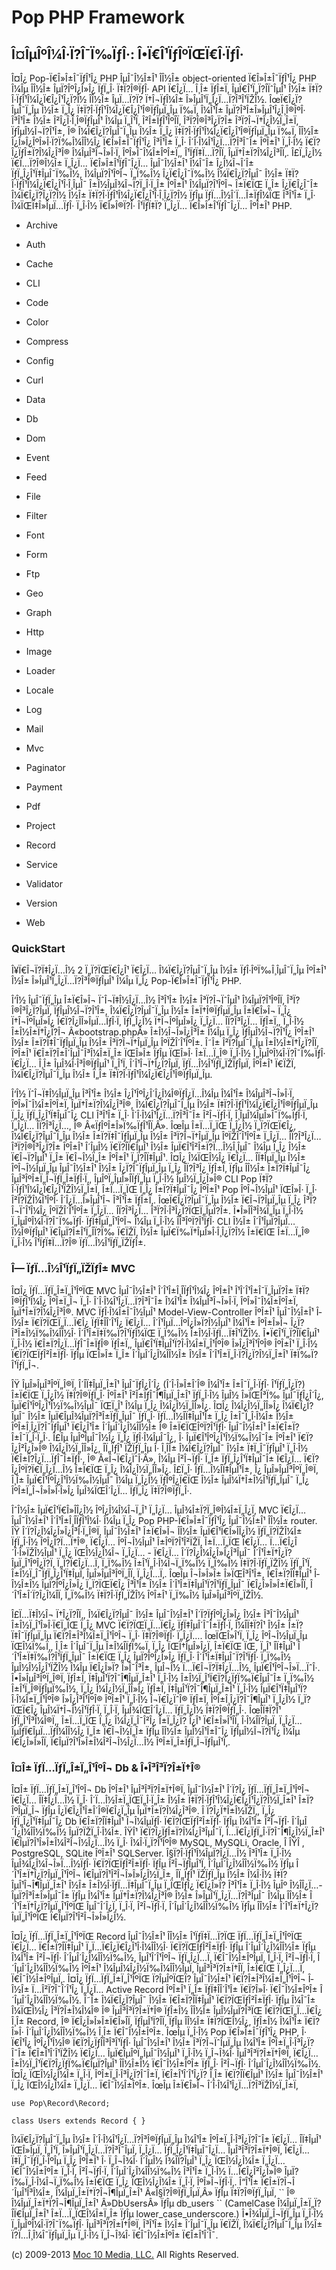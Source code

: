 Pop PHP Framework
=================

Î¤ÎµÎºÎ¼Î·Ï?Î¯Ï‰ÏƒÎ·: Î•Ï€Î¹ÏƒÎºÏŒÏ€Î·ÏƒÎ·
------------------------------------------

Î¤Î¿ Pop-Ï€Î»Î±Î¯ÏƒÎ¹Î¿ PHP ÎµÎ¯Î½Î±Î¹ Î­Î½Î± object-oriented
Ï€Î»Î±Î¯ÏƒÎ¹Î¿ PHP Î¼Îµ Î­Î½Î± ÎµÏ?ÎºÎ¿Î»Î¿ ÏƒÏ„Î· Ï‡Ï?Î®ÏƒÎ· API Ï€Î¿Ï…
Î¸Î± ÏƒÎ±Ï‚ ÎµÏ€Î¹Ï„Ï?Î­ÏˆÎµÎ¹ Î½Î± Ï‡Ï?Î·ÏƒÎ¹Î¼Î¿Ï€Î¿Î¹Î¿Ï?Î½ Î­Î½Î±
ÎµÏ…Ï?Ï? Ï†Î¬ÏƒÎ¼Î± Î»ÎµÎ¹Ï„Î¿Ï…Ï?Î³Î¹ÏŽÎ½. ÎœÏ€Î¿Ï?ÎµÎ¯Ï„Îµ Î½Î± Ï„Î¿
Ï‡Ï?Î·ÏƒÎ¹Î¼Î¿Ï€Î¿Î¹Î®ÏƒÎµÏ„Îµ Ï‰Ï‚ Î¼Î¹Î± ÎµÏ?Î³Î±Î»ÎµÎ¹Î¿Î¸Î®ÎºÎ·
Î³Î¹Î± Î½Î± Î²Î¿Î·Î¸Î®ÏƒÎµÎ¹ Î¼Îµ Ï„Î¹Ï‚ Î²Î±ÏƒÎ¹ÎºÎ­Ï‚ Î³Ï?Î®Î³Î¿Ï?Î±
Î³Ï?Î¬Ï†Î¿Î½Ï„Î±Ï‚ ÏƒÎµÎ½Î¬Ï?Î¹Î±, Î® Î¼Ï€Î¿Ï?ÎµÎ¯Ï„Îµ Î½Î± Ï„Î¿
Ï‡Ï?Î·ÏƒÎ¹Î¼Î¿Ï€Î¿Î¹Î®ÏƒÎµÏ„Îµ Ï‰Ï‚ Î­Î½Î± Î¿Î»Î¿ÎºÎ»Î·Ï?Ï‰Î¼Î­Î½Î¿
Ï€Î»Î±Î¯ÏƒÎ¹Î¿ Î³Î¹Î± Ï„Î· Î´Î·Î¼Î¹Î¿Ï…Ï?Î³Î¯Î± ÎºÎ±Î¹ Ï„Î·Î½
Ï€Ï?Î¿ÏƒÎ±Ï?Î¼Î¿Î³Î® Î¼ÎµÎ³Î¬Î»Î·Ï‚ ÎºÎ»Î¯Î¼Î±ÎºÎ±Ï‚, Î¹ÏƒÏ‡Ï…Ï?Î­Ï‚
ÎµÏ†Î±Ï?Î¼Î¿Î³Î­Ï‚. Î£Ï„Î¿Î½ Ï€Ï…Ï?Î®Î½Î± Ï„Î¿Ï… Ï€Î»Î±Î¹ÏƒÎ¯Î¿Ï…
ÎµÎ¯Î½Î±Î¹ Î¼Î¯Î± Î¿Î¼Î¬Î´Î± ÏƒÏ„Î¿Î¹Ï‡ÎµÎ¯Ï‰Î½, Î¼ÎµÏ?Î¹ÎºÎ¬ Ï„Ï‰Î½
Î¿Ï€Î¿Î¯Ï‰Î½ Î¼Ï€Î¿Ï?ÎµÎ¯ Î½Î± Ï‡Ï?Î·ÏƒÎ¹Î¼Î¿Ï€Î¿Î¹Î·Î¸ÎµÎ¯
Î±Î½ÎµÎ¾Î¬Ï?Ï„Î·Ï„Î± ÎºÎ±Î¹ Î¼ÎµÏ?Î¹ÎºÎ¬ Î±Ï€ÏŒ Ï„Î± Î¿Ï€Î¿Î¯Î±
Î¼Ï€Î¿Ï?Î¿Ï?Î½ Î½Î± Ï‡Ï?Î·ÏƒÎ¹Î¼Î¿Ï€Î¿Î¹Î·Î¸Î¿Ï?Î½ ÏƒÎµ
ÏƒÏ…Î½Î´Ï…Î±ÏƒÎ¼ÏŒ Î³Î¹Î± Ï„Î· Î¼ÏŒÏ‡Î»ÎµÏ…ÏƒÎ· Ï„Î·Î½ Ï€Î»Î®Ï?Î·
Î¹ÏƒÏ‡Ï? Ï„Î¿Ï… Ï€Î»Î±Î¹ÏƒÎ¯Î¿Ï… ÎºÎ±Î¹ PHP.

-   Archive
-   Auth
-   Cache
-   CLI
-   Code

-   Color
-   Compress
-   Config
-   Curl
-   Data

-   Db
-   Dom
-   Event
-   Feed
-   File

-   Filter
-   Font
-   Form
-   Ftp
-   Geo

-   Graph
-   Http
-   Image
-   Loader
-   Locale

-   Log
-   Mail
-   Mvc
-   Paginator
-   Payment

-   Pdf
-   Project
-   Record
-   Service
-   Validator

-   Version
-   Web

### QuickStart

Î¥Ï€Î¬Ï?Ï‡Î¿Ï…Î½ 2 Ï„Ï?ÏŒÏ€Î¿Î¹ Ï€Î¿Ï… Î¼Ï€Î¿Ï?ÎµÎ¯Ï„Îµ Î½Î±
ÏƒÎ·ÎºÏ‰Î¸ÎµÎ¯Ï„Îµ ÎºÎ±Î¹ Î½Î± Î»ÎµÎ¹Ï„Î¿Ï…Ï?Î³Î®ÏƒÎµÎ¹ Î¼Îµ Ï„Î¿
Pop-Ï€Î»Î±Î¯ÏƒÎ¹Î¿ PHP.

Î‘Î½ ÎµÎ¯ÏƒÏ„Îµ Î±Ï€Î»Î¬ ÏˆÎ¬Ï‡Î½Î¿Ï…Î½ Î³Î¹Î± Î½Î± Î³Ï?Î¬ÏˆÎµÎ¹
Î¼ÎµÏ?Î¹ÎºÎ­Ï‚ Î³Ï?Î®Î³Î¿Ï?ÎµÏ‚ ÏƒÎµÎ½Î¬Ï?Î¹Î±, Î¼Ï€Î¿Ï?ÎµÎ¯Ï„Îµ Î½Î±
Î±Ï†Î®ÏƒÎµÏ„Îµ Î±Ï€Î»Î¬ Ï„Î¿ Ï†Î¬ÎºÎµÎ»Î¿ Ï€Ï?Î¿Î­Î»ÎµÏ…ÏƒÎ·Ï‚ ÏƒÏ„Î¿Î½
Ï†Î¬ÎºÎµÎ»Î¿ Ï„Î¿Ï… Î­Ï?Î³Î¿Ï… ÏƒÎ±Ï‚, Ï„Î·Î½ Î±Î½Î±Ï†Î¿Ï?Î¬
Â«bootstrap.phpÂ» Î±Î½Î¬Î»Î¿Î³Î± Î¼Îµ Ï„Î¿ ÏƒÎµÎ½Î¬Ï?Î¹Î¿ ÎºÎ±Î¹ Î½Î±
Î±Ï?Ï‡Î¯ÏƒÎµÏ„Îµ Î½Î± Î³Ï?Î¬Ï†ÎµÏ„Îµ ÎºÏŽÎ´Î¹ÎºÎ±. Î˜Î± Î²Ï?ÎµÎ¯Ï„Îµ
Î±Î½Î±Ï†Î¿Ï?Î­Ï‚ ÎºÎ±Î¹ Ï€Î±Ï?Î±Î´ÎµÎ¯Î³Î¼Î±Ï„Î± ÏŒÎ»Î± ÏƒÎµ ÏŒÎ»Î·
Î±Ï…Ï„Î® Ï„Î·Î½ Ï„ÎµÎºÎ¼Î·Ï?Î¯Ï‰ÏƒÎ· Ï€Î¿Ï… Î¸Î± ÎµÎ¾Î·Î³Î®ÏƒÎµÎ¹ Ï„Î¹Ï‚
Î´Î¹Î¬Ï†Î¿Ï?ÎµÏ‚ ÏƒÏ…Î½Î¹ÏƒÏ„ÏŽÏƒÎµÏ‚ ÎºÎ±Î¹ Ï€ÏŽÏ‚ Î¼Ï€Î¿Ï?ÎµÎ¯Ï„Îµ
Î½Î± Ï„Î± Ï‡Ï?Î·ÏƒÎ¹Î¼Î¿Ï€Î¿Î¹Î®ÏƒÎµÏ„Îµ.

Î‘Î½ ÏˆÎ¬Ï‡Î½ÎµÏ„Îµ Î³Î¹Î± Î½Î± Î¿Î¹ÎºÎ¿Î´Î¿Î¼Î®ÏƒÎ¿Ï…Î¼Îµ Î¼Î¹Î±
Î¼ÎµÎ³Î¬Î»Î·Ï‚ ÎºÎ»Î¯Î¼Î±ÎºÎ±Ï‚ ÎµÏ†Î±Ï?Î¼Î¿Î³Î®, Î¼Ï€Î¿Ï?ÎµÎ¯Ï„Îµ Î½Î±
Ï‡Ï?Î·ÏƒÎ¹Î¼Î¿Ï€Î¿Î¹Î®ÏƒÎµÏ„Îµ Ï„Î¿ ÏƒÏ„Î¿Î¹Ï‡ÎµÎ¯Î¿ CLI Î³Î¹Î± Ï„Î·
Î´Î·Î¼Î¹Î¿Ï…Ï?Î³Î¯Î± Î²Î¬ÏƒÎ·Ï‚ Î¸ÎµÎ¼ÎµÎ»Î¯Ï‰ÏƒÎ·Ï‚ Ï„Î¿Ï… Î­Ï?Î³Î¿Ï…,
Î® Â«ÏƒÎºÎ±Î»Ï‰ÏƒÎ¹Î­Ï‚Â». ÎœÎµ Î±Ï…Ï„ÏŒ Ï„Î¿Î½ Ï„Ï?ÏŒÏ€Î¿,
Î¼Ï€Î¿Ï?ÎµÎ¯Ï„Îµ Î½Î± Î±Ï?Ï‡Î¯ÏƒÎµÏ„Îµ Î½Î± Î³Ï?Î¬Ï†ÎµÏ„Îµ ÎºÏŽÎ´Î¹ÎºÎ±
Ï„Î¿Ï… Î­Ï?Î³Î¿Ï… Î³Ï?Î®Î³Î¿Ï?Î± ÎºÎ±Î¹ Î´ÎµÎ½ Ï€Ï?Î­Ï€ÎµÎ¹ Î½Î±
ÎµÏ€Î¹Î²Î±Ï?Ï…Î½Î¸ÎµÎ¯ Î¼Îµ Ï„Î¿ Î½Î± Ï€Î¬Ï?ÎµÎ¹ Ï„Î± Ï€Î¬Î½Ï„Î± ÎºÎ±Î¹
Ï„Ï?Î­Ï‡ÎµÎ¹. Î¤Î¿ Î¼ÏŒÎ½Î¿ Ï€Î¿Ï… Î­Ï‡ÎµÏ„Îµ Î½Î± ÎºÎ¬Î½ÎµÏ„Îµ
ÎµÎ¯Î½Î±Î¹ Î½Î± Î¿Ï?Î¯ÏƒÎµÏ„Îµ Ï„Î¿ Î­Ï?Î³Î¿ ÏƒÎ±Ï‚ ÏƒÎµ Î­Î½Î±
Î±Ï?Ï‡ÎµÎ¯Î¿ ÎµÎ³ÎºÎ±Ï„Î¬ÏƒÏ„Î±ÏƒÎ·Ï‚, ÎµÎºÏ„ÎµÎ»Î­ÏƒÏ„Îµ Ï„Î·Î½
ÎµÎ½Ï„Î¿Î»Î® CLI Pop Ï‡Ï?Î·ÏƒÎ¹Î¼Î¿Ï€Î¿Î¹ÏŽÎ½Ï„Î±Ï‚ Î±Ï…Ï„ÏŒ Ï„Î¿
Î±Ï?Ï‡ÎµÎ¯Î¿ ÎºÎ±Î¹ Pop ÎºÎ¬Î½ÎµÎ¹ ÏŒÎ»Î· Ï„Î· Î²Ï?ÏŽÎ¼Î¹ÎºÎ·
Î´Î¿Ï…Î»ÎµÎ¹Î¬ Î³Î¹Î± ÏƒÎ±Ï‚. ÎœÏ€Î¿Ï?ÎµÎ¯Ï„Îµ Î½Î± Ï€Î¬Ï?ÎµÏ„Îµ Ï„Î¿
Î³Ï?Î¬ÏˆÎ¹Î¼Î¿ ÎºÏŽÎ´Î¹ÎºÎ± Ï„Î¿Ï… Î­Ï?Î³Î¿Ï… Î³Ï?Î·Î³Î¿Ï?ÏŒÏ„ÎµÏ?Î±.
Î•Î»Î­Î³Î¾Ï„Îµ Ï„Î·Î½ Ï„ÎµÎºÎ¼Î·Ï?Î¯Ï‰ÏƒÎ· ÏƒÏ‡ÎµÏ„Î¹ÎºÎ¬ Î¼Îµ Ï„Î·Î½
Î­Î³ÎºÏ?Î¹ÏƒÎ· CLI Î½Î± Î´Î¹ÎµÏ?ÎµÏ…Î½Î®ÏƒÎµÎ¹ Ï€ÎµÏ?Î±Î¹Ï„Î­Ï?Ï‰ Ï€ÏŽÏ‚
Î½Î± ÎµÏ€Ï‰Ï†ÎµÎ»Î·Î¸Î¿Ï?Î½ Î±Ï€ÏŒ Î±Ï…Ï„Î® Ï„Î·Î½ Î¹ÏƒÏ‡Ï…Ï?Î®
ÏƒÏ…Î½Î¹ÏƒÏ„ÏŽÏƒÎ±.

### Î— ÏƒÏ…Î½Î¹ÏƒÏ„ÏŽÏƒÎ± MVC

Î¤Î¿ ÏƒÏ…ÏƒÏ„Î±Ï„Î¹ÎºÏŒ MVC ÎµÎ¯Î½Î±Î¹ Î´Î¹Î±Î¸Î­ÏƒÎ¹Î¼Î¿ ÎºÎ±Î¹
Î¹Î´Î¹Î±Î¯Ï„ÎµÏ?Î± Ï‡Ï?Î®ÏƒÎ¹Î¼Î¿ ÎºÎ±Ï„Î¬ Ï„Î· Î´Î·Î¼Î¹Î¿Ï…Ï?Î³Î¯Î±
Î¼Î¹Î± Î¼ÎµÎ³Î¬Î»Î·Ï‚ ÎºÎ»Î¯Î¼Î±ÎºÎ±Ï‚ ÎµÏ†Î±Ï?Î¼Î¿Î³Î®. MVC
ÏƒÎ·Î¼Î±Î¯Î½ÎµÎ¹ Model-View-Controller ÎºÎ±Î¹ ÎµÎ¯Î½Î±Î¹ Î­Î½Î±
Ï€Ï?ÏŒÏ„Ï…Ï€Î¿ ÏƒÏ‡Î­Î´Î¹Î¿ Ï€Î¿Ï… Î´Î¹ÎµÏ…ÎºÎ¿Î»Ï?Î½ÎµÎ¹ Î¼Î¹Î±
ÎºÎ±Î»Î¬ Î¿Ï?Î³Î±Î½Ï‰Î¼Î­Î½Î· Î´Î¹Î±Ï‡Ï‰Ï?Î¹ÏƒÎ¼ÏŒ Ï„Ï‰Î½
Î±Î½Î·ÏƒÏ…Ï‡Î¹ÏŽÎ½. Î•Ï€Î¹Ï„Ï?Î­Ï€ÎµÎ¹ Ï„Î·Î½ Ï€Î±Ï?Î¿Ï…ÏƒÎ¯Î±ÏƒÎ®
ÏƒÎ±Ï‚, ÎµÏ€Î¹Ï‡ÎµÎ¹Ï?Î·Î¼Î±Ï„Î¹ÎºÎ® Î»Î¿Î³Î¹ÎºÎ® ÎºÎ±Î¹ Ï„Î·Î½
Ï€Ï?ÏŒÏƒÎ²Î±ÏƒÎ· ÏƒÎµ ÏŒÎ»Î± Ï„Î± Î´ÎµÎ´Î¿Î¼Î­Î½Î± Î½Î±
Î´Î¹Î±Ï„Î·Ï?Î¿Ï?Î½Ï„Î±Î¹ Ï‡Ï‰Ï?Î¹ÏƒÏ„Î¬.

ÎŸ ÎµÎ»ÎµÎ³ÎºÏ„Î®Ï‚ Î´Î­Ï‡ÎµÏ„Î±Î¹ ÎµÎ¯ÏƒÎ¿Î´Î¿ (Î´Î·Î»Î±Î´Î® Î¼Î¹Î±
Î±Î¯Ï„Î·ÏƒÎ· Î¹ÏƒÏ„Î¿Ï?) Î±Ï€ÏŒ Ï„Î¿Î½ Ï‡Ï?Î®ÏƒÏ„Î· ÎºÎ±Î¹
Î²Î±ÏƒÎ¯Î¶ÎµÏ„Î±Î¹ ÏƒÏ„Î·Î½ ÎµÎ½ Î»ÏŒÎ³Ï‰ ÎµÎ¯ÏƒÎ¿Î´Î¿,
ÎµÏ€Î¹ÎºÎ¿Î¹Î½Ï‰Î½ÎµÎ¯ ÏŒÏ„Î¹ Î¼Îµ Ï„Î¿ Î¼Î¿Î½Ï„Î­Î»Î¿. Î¤Î¿
Î¼Î¿Î½Ï„Î­Î»Î¿ Î¼Ï€Î¿Ï?ÎµÎ¯ Î½Î± ÎµÏ€ÎµÎ¾ÎµÏ?Î³Î±ÏƒÏ„ÎµÎ¯ ÏƒÏ„Î·
ÏƒÏ…Î½Î­Ï‡ÎµÎ¹Î± Ï„Î¿ Î±Î¯Ï„Î·Î¼Î± Î½Î± ÎºÎ±Î¸Î¿Ï?Î¯ÏƒÎµÎ¹ Ï€Î¿Î¹Î±
Î´ÎµÎ´Î¿Î¼Î­Î½Î± Î® Î±Ï€ÏŒÎºÏ?Î¹ÏƒÎ· ÎµÎ¯Î½Î±Î¹ Î±Ï€Î±Ï?Î±Î¯Ï„Î·Ï„Î·.
Î£Îµ ÎµÎºÎµÎ¯Î½Î¿ Ï„Î¿ ÏƒÎ·Î¼ÎµÎ¯Î¿, Î· ÎµÏ€Î¹ÎºÎ¿Î¹Î½Ï‰Î½Î¯Î± ÎºÎ±Î¹
Ï€Ï?Î¿Î²Î¿Î»Î® Î¼Î¿Î½Ï„Î­Î»Î¿, Î­Ï„ÏƒÎ¹ ÏŽÏƒÏ„Îµ Î· Î¸Î­Î± Î¼Ï€Î¿Ï?ÎµÎ¯
Î½Î± Ï‡Ï„Î¯ÏƒÎµÎ¹ Ï„Î·Î½ Ï€Î±Ï?Î¿Ï…ÏƒÎ¯Î±ÏƒÎ·, Î® Â«Î¬Ï€Î¿ÏˆÎ·Â», Î¼Îµ
Î²Î¬ÏƒÎ· Ï„Î± ÏƒÏ„Î¿Î¹Ï‡ÎµÎ¯Î± Ï€Î¿Ï… Ï€Ï?Î¿ÎºÏ?Ï€Ï„Î¿Ï…Î½ Î±Ï€ÏŒ Ï„Î¿
Î¼Î¿Î½Ï„Î­Î»Î¿. Î£Ï„Î· ÏƒÏ…Î½Î­Ï‡ÎµÎ¹Î±, Î¿ ÎµÎ»ÎµÎ³ÎºÏ„Î®Ï‚ Î¸Î±
ÎµÏ€Î¹ÎºÎ¿Î¹Î½Ï‰Î½ÎµÎ¯ Î¼Îµ Ï„Î¿Î½ ÏƒÎºÎ¿Ï€ÏŒ Î½Î± ÎµÎ¼Ï†Î±Î½Î¹ÏƒÏ„ÎµÎ¯
Ï„Î¿ ÎºÎ±Ï„Î¬Î»Î»Î·Î»Î¿ ÎµÎ¾ÏŒÎ´Î¿Ï… ÏƒÏ„Î¿ Ï‡Ï?Î®ÏƒÏ„Î·.

ÎˆÎ½Î± ÎµÏ€Î¹Ï€Î»Î­Î¿Î½ ÎºÎ¿Î¼Î¼Î¬Ï„Î¹ Ï„Î¿Ï… ÎµÎ¾Î±Ï?Ï„Î®Î¼Î±Ï„Î¿Ï‚ MVC
Ï€Î¿Ï… ÎµÎ¯Î½Î±Î¹ Î´Î¹Î±Î¸Î­ÏƒÎ¹Î¼Î· Î¼Îµ Ï„Î¿ Pop PHP-Ï€Î»Î±Î¯ÏƒÎ¹Î¿
ÎµÎ¯Î½Î±Î¹ Î­Î½Î± router. ÎŸ Î´Ï?Î¿Î¼Î¿Î»Î¿Î³Î·Ï„Î®Ï‚ ÎµÎ¯Î½Î±Î¹
Î±Ï€Î»Î¬ Î­Î½Î± ÎµÏ€Î¹Ï€Î»Î­Î¿Î½ ÏƒÏ„Ï?ÏŽÎ¼Î± ÏƒÏ„Î·Î½ ÎºÎ¿Ï?Ï…Ï†Î®,
Ï€Î¿Ï… ÎºÎ¬Î½ÎµÎ¹ Î±ÎºÏ?Î¹Î²ÏŽÏ‚ Î±Ï…Ï„ÏŒ Ï€Î¿Ï… Ï…Ï€Î¿Î´Î·Î»ÏŽÎ½ÎµÎ¹
Ï„Î¿ ÏŒÎ½Î¿Î¼Î¬ Ï„Î¿Ï… - Ï€Î¿Ï… Î´Ï?Î¿Î¼Î¿Î»Î¿Î³ÎµÎ¯
Î´Î¹Î±Ï†Î¿Ï?ÎµÏ„Î¹ÎºÎ¿Ï?Ï‚ Ï„Ï?Ï€Î¿Ï…Ï‚ Ï„Ï‰Î½ Î±Î¹Ï„Î·Î¼Î¬Ï„Ï‰Î½ Ï„Ï‰Î½
Ï‡Ï?Î·ÏƒÏ„ÏŽÎ½ ÏƒÏ„Î¹Ï‚ Î±Î½Ï„Î¯ÏƒÏ„Î¿Î¹Ï‡ÎµÏ‚ ÎµÎ»ÎµÎ³ÎºÏ„Î­Ï‚
Ï„Î¿Ï…Ï‚. ÎœÎµ Î¬Î»Î»Î± Î»ÏŒÎ³Î¹Î±, Ï€Î±Ï?Î­Ï‡ÎµÎ¹ Î­Î½Î±Î½ ÎµÏ?ÎºÎ¿Î»Î¿
Ï„Ï?ÏŒÏ€Î¿ Î³Î¹Î± Î½Î± Î´Î¹Î±Ï‡ÎµÎ¹Ï?Î¹ÏƒÏ„ÎµÎ¯ Ï€Î¿Î»Î»Î±Ï€Î»Î­Ï‚
Î´Î¹Î±Î´Ï?Î¿Î¼Î­Ï‚ Ï„Ï‰Î½ Ï‡Ï?Î·ÏƒÏ„ÏŽÎ½ ÎºÎ±Î¹ Ï„Ï‰Î½ ÎµÎ»ÎµÎ³ÎºÏ„ÏŽÎ½.

Î£Ï…Ï‡Î½Î¬ Ï†Î¿Ï?Î­Ï‚, Î¼Ï€Î¿Ï?ÎµÎ¯ Î½Î± ÎµÎ¯Î½Î±Î¹ Î´Ï?ÏƒÎºÎ¿Î»Î¿ Î½Î±
Î³Î¯Î½ÎµÎ¹ Î±Î½Ï„Î¹Î»Î·Ï€Ï„ÏŒ Ï„Î¿ MVC Ï€Ï?ÏŒÏ„Ï…Ï€Î¿ ÏƒÏ‡ÎµÎ´Î¯Î±ÏƒÎ·Ï‚
Î¼Î­Ï‡Ï?Î¹ Î½Î± Î±Ï?Ï‡Î¯ÏƒÎµÏ„Îµ Ï€Ï?Î±Î³Î¼Î±Ï„Î¹ÎºÎ¬ Ï„Î· Ï‡Ï?Î®ÏƒÎ·
Ï„Î¿Ï…. ÎœÏŒÎ»Î¹Ï‚ Ï„Î¿ ÎºÎ¬Î½ÎµÏ„Îµ ÏŒÎ¼Ï‰Ï‚, Î¸Î± Î´ÎµÎ¯Ï„Îµ
Î±Î¼Î­ÏƒÏ‰Ï‚ Ï„Î¿ ÏŒÏ†ÎµÎ»Î¿Ï‚ Î±Ï€ÏŒ ÏŒ, Ï„Î¹ Î­Ï‡ÎµÎ¹
Î´Î¹Î±Ï‡Ï‰Ï?Î¹ÏƒÏ„ÎµÎ¯ Î±Ï€ÏŒ Ï„Î¿ ÎµÏ?ÎºÎ¿Î»Î¿ ÏƒÏ„Î·
Î´Î¹Î±Ï‡ÎµÎ¯Ï?Î¹ÏƒÎ· Ï„Ï‰Î½ ÎµÎ½Î½Î¿Î¹ÏŽÎ½ Î¼Îµ Ï€Î¿Î»Ï? Î»Î¯Î³Î±,
ÎµÎ¬Î½ Ï…Ï€Î¬Ï?Ï‡Î¿Ï…Î½, ÎµÏ€Î¹ÎºÎ¬Î»Ï…ÏˆÎ·. Î•Î»ÎµÎ³ÎºÏ„Î®Ï‚ ÏƒÎ±Ï‚
Ï‡ÎµÎ¹Ï?Î¯Î¶ÎµÏ„Î±Î¹ Ï„Î·Î½ Î±Î½Ï„Î¹Ï€Ï?Î¿ÏƒÏ‰Ï€ÎµÎ¯Î± Ï„Ï‰Î½
Î±Î¹Ï„Î®ÏƒÎµÏ‰Î½, Ï„Î¿ Î¼Î¿Î½Ï„Î­Î»Î¿ ÏƒÎ±Ï‚ Ï‡ÎµÎ¹Ï?Î¯Î¶ÎµÏ„Î±Î¹ Ï„Î·Î½
ÎµÏ€Î¹Ï‡ÎµÎ¹Ï?Î·Î¼Î±Ï„Î¹ÎºÎ® Î»Î¿Î³Î¹ÎºÎ® ÎºÎ±Î¹ Ï„Î·Î½ Î¬Ï€Î¿ÏˆÎ®
ÏƒÎ±Ï‚ ÎºÎ±Î¸Î¿Ï?Î¯Î¶ÎµÎ¹ Ï„Î¿Î½ Ï„Ï?ÏŒÏ€Î¿ ÎµÎ¼Ï†Î¬Î½Î¹ÏƒÎ·Ï‚ Ï„Î·Ï‚
ÎµÎ¾ÏŒÎ´Î¿Ï… ÏƒÏ„Î¿Î½ Ï‡Ï?Î®ÏƒÏ„Î·. ÎœÎ­Ï‡Ï?Î¹ ÏƒÏ„Î¹Î³Î¼Î®Ï‚, Î±Ï…Ï„ÏŒ
Ï„Î¿ Î¼Î¿Ï„Î¯Î²Î¿ Î±Ï„Î¿Ï? Î¿Î¹ Ï€Î±Î»Î¹Î­Ï‚ Î·Î¼Î­Ï?ÎµÏ‚ Ï„Î¿Ï…
ÎµÏƒÏ€ÎµÏ…ÏƒÎ¼Î­Î½Î¿ Ï„Î± Ï€Î¬Î½Ï„Î± ÏƒÎµ Î­Î½Î± ÎµÎ½Î¹Î±Î¯Î¿
ÏƒÎµÎ½Î¬Ï?Î¹Î¿ Î¼Îµ Ï€Î¿Î»Î»Î­Ï‚ Ï€ÎµÏ?Î¹Î»Î±Î¼Î²Î¬Î½Î¿Ï…Î½
ÎºÎ±Ï„Î±ÏƒÏ„Î¬ÏƒÎµÎ¹Ï‚.

### Î¤Î± ÏƒÏ…ÏƒÏ„Î±Ï„Î¹ÎºÎ¬ Db & Î•Î³Î³Ï?Î±Ï†Î®

Î¤Î± ÏƒÏ…ÏƒÏ„Î±Ï„Î¹ÎºÎ¬ Db ÎºÎ±Î¹ ÎµÎ³Î³Ï?Î±Ï†Î®Ï‚ ÎµÎ¯Î½Î±Î¹ Î´Ï?Î¿
ÏƒÏ…ÏƒÏ„Î±Ï„Î¹ÎºÎ¬ Ï€Î¿Ï… Î­Ï‡Î¿Ï…Î½ Ï„Î· Î´Ï…Î½Î±Ï„ÏŒÏ„Î·Ï„Î± Î½Î±
Ï‡Ï?Î·ÏƒÎ¹Î¼Î¿Ï€Î¿Î¹Î¿Ï?Î½Ï„Î±Î¹ Î±Ï?ÎºÎµÏ„Î¬ ÏƒÎµ
Î¿Ï€Î¿Î¹Î±Î´Î®Ï€Î¿Ï„Îµ ÎµÏ†Î±Ï?Î¼Î¿Î³Î®. Î Ï?Î¿Ï†Î±Î½ÏŽÏ‚, Ï„Î¿
ÏƒÏ„Î¿Î¹Ï‡ÎµÎ¯Î¿ Db Ï€Î±Ï?Î­Ï‡ÎµÎ¹ Î¬Î¼ÎµÏƒÎ· Ï€Ï?ÏŒÏƒÎ²Î±ÏƒÎ· ÏƒÎµ
Î¼Î¹Î± Î²Î¬ÏƒÎ· Î´ÎµÎ´Î¿Î¼Î­Î½Ï‰Î½ ÎµÏ?ÏŽÏ„Î·Î¼Î±. ÎŸÎ¹
Ï€Ï?Î¿ÏƒÎ±Ï?Î¼Î¿Î³ÎµÎ¯Ï‚ Ï…Ï€Î¿ÏƒÏ„Î·Ï?Î¯Î¶Î¿Î½Ï„Î±Î¹
Ï€ÎµÏ?Î¹Î»Î±Î¼Î²Î¬Î½Î¿Ï…Î½ Ï„Î· Î¼Î·Ï„Ï?Î¹ÎºÎ® MySQL, MySQLi, Oracle, Î
ÎŸÎ , PostgreSQL, SQLite ÎºÎ±Î¹ SQLServer. Î§Ï?Î·ÏƒÎ¹Î¼ÎµÏ?Î¿Ï…Î½ Î³Î¹Î±
Ï„Î·Î½ ÎµÎ¾Î¿Î¼Î¬Î»Ï…Î½ÏƒÎ· Ï€Ï?ÏŒÏƒÎ²Î±ÏƒÎ· ÏƒÎµ Î²Î¬ÏƒÎµÎ¹Ï‚
Î´ÎµÎ´Î¿Î¼Î­Î½Ï‰Î½ ÏƒÎµ Î´Î¹Î±Ï†Î¿Ï?ÎµÏ„Î¹ÎºÎ¬ Ï€ÎµÏ?Î¹Î²Î¬Î»Î»Î¿Î½Ï„Î±,
Î­Ï„ÏƒÎ¹ ÏŽÏƒÏ„Îµ Î½Î± Î¼Î·Î½ Ï‡Ï?ÎµÎ¹Î¬Î¶ÎµÏ„Î±Î¹ Î½Î±
Î±Î½Î·ÏƒÏ…Ï‡ÎµÎ¯Ï„Îµ Ï„ÏŒÏƒÎ¿ Ï€Î¿Î»Ï? Î³Î¹Î± Ï„Î·Î½ ÎµÎº
Î½Î­Î¿Ï…-ÎµÏ?Î³Î±Î»ÎµÎ¯Î± ÏƒÎµ Î¼Î¹Î± ÎµÏ†Î±Ï?Î¼Î¿Î³Î® Î½Î±
Î»ÎµÎ¹Ï„Î¿Ï…Ï?Î³ÎµÎ¯ Î¼Îµ Î­Î½Î± Î´Î¹Î±Ï†Î¿Ï?ÎµÏ„Î¹ÎºÏŒ ÎµÎ¯Î´Î¿Ï‚
Ï„Î·Ï‚ Î²Î¬ÏƒÎ·Ï‚ Î´ÎµÎ´Î¿Î¼Î­Î½Ï‰Î½ ÏƒÎµ Î­Î½Î± Î´Î¹Î±Ï†Î¿Ï?ÎµÏ„Î¹ÎºÏŒ
Ï€ÎµÏ?Î¹Î²Î¬Î»Î»Î¿Î½.

Î¤Î¿ ÏƒÏ…ÏƒÏ„Î±Ï„Î¹ÎºÏŒ Record ÎµÎ¯Î½Î±Î¹ Î­Î½Î± Î¹ÏƒÏ‡Ï…Ï?ÏŒ
ÏƒÏ…ÏƒÏ„Î±Ï„Î¹ÎºÏŒ Ï€Î¿Ï… Ï€Î±Ï?Î­Ï‡ÎµÎ¹ Ï„Ï…Ï€Î¿Ï€Î¿Î¹Î·Î¼Î­Î½Î·
Ï€Ï?ÏŒÏƒÎ²Î±ÏƒÎ· ÏƒÎµ Î´ÎµÎ´Î¿Î¼Î­Î½Î± ÏƒÎµ Î¼Î¹Î± Î²Î¬ÏƒÎ·
Î´ÎµÎ´Î¿Î¼Î­Î½Ï‰Î½, ÎµÎ¹Î´Î¹ÎºÎ¬ ÏƒÏ„Î¿Ï…Ï‚ Ï€Î¯Î½Î±ÎºÎµÏ‚ Ï„Î·Ï‚
Î²Î¬ÏƒÎ·Ï‚ Î´ÎµÎ´Î¿Î¼Î­Î½Ï‰Î½ ÎºÎ±Î¹ Î¼ÎµÎ¼Î¿Î½Ï‰Î¼Î­Î½ÎµÏ‚
ÎµÎ³Î³Ï?Î±Ï†Î­Ï‚ Î±Ï€ÏŒ Ï„Î¿Ï…Ï‚ Ï€Î¯Î½Î±ÎºÎµÏ‚. Î¤Î¿ ÏƒÏ…ÏƒÏ„Î±Ï„Î¹ÎºÏŒ
Ï?ÎµÎºÏŒÏ? ÎµÎ¯Î½Î±Î¹ Ï€Ï?Î±Î³Î¼Î±Ï„Î¹ÎºÎ¬ Î­Î½Î± Ï…Î²Ï?Î¯Î´Î¹Î¿ Ï„Î¿Ï…
Active Record ÎºÎ±Î¹ Ï„Î± ÏƒÏ‡Î­Î´Î¹Î± Ï€Ï?Î»Î· Ï€Î¯Î½Î±ÎºÎ±
Î´ÎµÎ´Î¿Î¼Î­Î½Ï‰Î½. Î˜Î± Î¼Ï€Î¿Ï?ÎµÎ¯ Î½Î± Ï€Î±Ï?Î­Ï‡ÎµÎ¹
Ï€Ï?ÏŒÏƒÎ²Î±ÏƒÎ· ÏƒÎµ Î¼Î¯Î± Î¼ÏŒÎ½Î¿ Î³Ï?Î±Î¼Î¼Î® Î® ÎµÎ³Î³Ï?Î±Ï†Î®
ÏƒÎ±Î½ Î­Î½Î± ÎµÎ½ÎµÏ?Î³ÏŒ Ï€Ï?ÏŒÏ„Ï…Ï€Î¿ Î¸Î± Record, Î®
Ï€Î¿Î»Î»Î±Ï€Î»Î­Ï‚ ÏƒÎµÎ¹Ï?Î­Ï‚ ÏƒÎµ Î­Î½Î± Ï‡Ï?ÏŒÎ½Î¿, ÏƒÎ±Î½ Î¼Î¹Î±
Ï€Ï?Î»Î· Î´ÎµÎ´Î¿Î¼Î­Î½Ï‰Î½ Î¸Î± Ï€Î¯Î½Î±ÎºÎ±. ÎœÎµ Ï„Î·Î½ Pop
Ï€Î»Î±Î¯ÏƒÎ¹Î¿ PHP, Î· Ï€Î¹Î¿ ÎºÎ¿Î¹Î½Î® Ï€Ï?Î¿ÏƒÎ­Î³Î³Î¹ÏƒÎ· ÎµÎ¯Î½Î±Î¹
Î½Î± Î³Ï?Î¬ÏˆÎµÏ„Îµ Î¼Î¹Î± ÎºÎ±Ï„Î·Î³Î¿Ï?Î¯Î± Ï€Î±Î¹Î´Î¹ÏŽÎ½ Ï€Î¿Ï…
ÎµÏ€ÎµÎºÏ„ÎµÎ¯Î½ÎµÎ¹ Ï„Î·Î½ Ï„Î¬Î¾Î· ÎµÎ³Î³Ï?Î±Ï†Î®Ï‚ Ï€Î¿Ï…
Î±Î½Ï„Î¹Ï€Ï?Î¿ÏƒÏ‰Ï€ÎµÏ?ÎµÎ¹ Î­Î½Î±Î½ Ï€Î¯Î½Î±ÎºÎ± ÏƒÏ„Î· Î²Î¬ÏƒÎ·
Î´ÎµÎ´Î¿Î¼Î­Î½Ï‰Î½. Î¤Î¿ ÏŒÎ½Î¿Î¼Î± Ï„Î·Ï‚ ÎºÎ±Ï„Î·Î³Î¿Ï?Î¯Î±Ï‚
Ï€Î±Î¹Î´Î¹Î¿Ï? Î¸Î± Ï€Ï?Î­Ï€ÎµÎ¹ Î½Î± ÎµÎ¯Î½Î±Î¹ Ï„Î¿ ÏŒÎ½Î¿Î¼Î± Ï„Î¿Ï…
Ï€Î¯Î½Î±ÎºÎ±. ÎœÎµ Î±Ï€Î»Î¬ Î´Î·Î¼Î¹Î¿Ï…Ï?Î³ÏŽÎ½Ï„Î±Ï‚

    use Pop\Record\Record;

    class Users extends Record { }

Î¼Ï€Î¿Ï?ÎµÎ¯Ï„Îµ Î½Î± Î´Î·Î¼Î¹Î¿Ï…Ï?Î³Î®ÏƒÎµÏ„Îµ Î¼Î¹Î±
ÎºÎ±Ï„Î·Î³Î¿Ï?Î¯Î± Ï€Î¿Ï… Î­Ï‡ÎµÎ¹ ÏŒÎ»ÎµÏ‚ Ï„Î¹Ï‚
Î»ÎµÎ¹Ï„Î¿Ï…Ï?Î³Î¯ÎµÏ‚ Ï„Î¿Ï… ÏƒÏ„Î¿Î¹Ï‡ÎµÎ¯Î¿Ï… ÎµÎ³Î³Ï?Î±Ï†Î®Ï‚ Ï€Î¿Ï…
Ï‡Ï„Î¯ÏƒÏ„Î·ÎºÎµ Ï„Î¿ ÎºÎ±Î¹ Î· Ï„Î¬Î¾Î· Î´ÎµÎ½ Î¾Î­Ï?ÎµÎ¹ Ï„Î¿
ÏŒÎ½Î¿Î¼Î± Ï„Î¿Ï… Ï€Î¯Î½Î±ÎºÎ± Ï„Î·Ï‚ Î²Î¬ÏƒÎ·Ï‚ Î´ÎµÎ´Î¿Î¼Î­Î½Ï‰Î½
Î³Î¹Î± Ï„Î·Î½ Ï…Ï€Î¿Î²Î¿Î»Î® ÎµÏ?Ï‰Ï„Î·Î¼Î¬Ï„Ï‰Î½ Î±Ï€ÏŒ Ï„Î¿ ÏŒÎ½Î¿Î¼Î±
Ï„Î·Ï‚ ÎºÎ»Î¬ÏƒÎ·Ï‚. Î“Î¹Î± Ï€Î±Ï?Î¬Î´ÎµÎ¹Î³Î¼Î±,
Î¼ÎµÏ„Î±Ï†Ï?Î¬Î¶ÎµÏ„Î±Î¹ Â«Î§Ï?Î®ÏƒÏ„ÎµÏ‚Â» ÏƒÎµ Ï‡Ï?Î®ÏƒÏ„ÎµÏ‚ \`\` Î®
Î¼ÎµÏ„Î±Ï†Ï?Î¬Î¶ÎµÏ„Î±Î¹ Â»DbUsersÂ» ÏƒÎµ db\_users \`\` (CamelCase
Î¼ÎµÏ„Î±Ï„Ï?Î­Ï€ÎµÏ„Î±Î¹ Î±Ï…Ï„ÏŒÎ¼Î±Ï„Î± ÏƒÎµ lower\_case\_underscore.)
Î•Î¾ÎµÏ„Î¬ÏƒÏ„Îµ Ï„Î·Î½ Ï„ÎµÎºÎ¼Î·Ï?Î¯Ï‰ÏƒÎ· ÎµÎ³Î³Ï?Î±Ï†Î®Ï‚ Î³Î¹Î±
Î½Î± Î´ÎµÎ¯Ï„Îµ Ï€ÏŽÏ‚ Î¼Ï€Î¿Ï?ÎµÎ¯Ï„Îµ Î½Î± Ï?Ï…Î¸Î¼Î¯ÏƒÎµÏ„Îµ Ï„Î·Î½
Ï„Î¬Î¾Î· Ï€Î¯Î½Î±ÎºÎ± Ï€Î±Î¹Î´Î¯.

\(c) 2009-2013 [Moc 10 Media, LLC.](http://www.moc10media.com) All
Rights Reserved.
